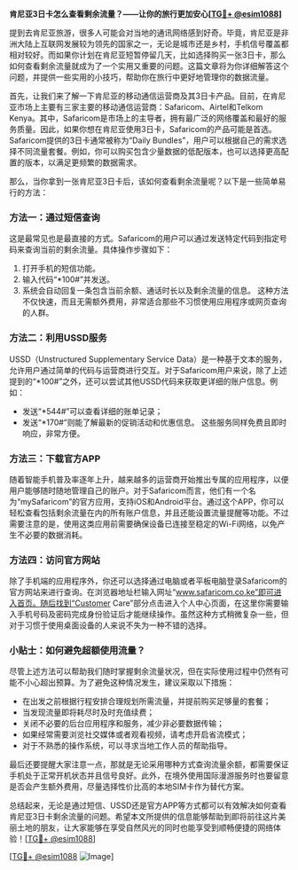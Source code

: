 **肯尼亚3日卡怎么查看剩余流量？——让你的旅行更加安心[[TG💪+ @esim1088](https://t.me/s/esim1088)]**

提到去肯尼亚旅游，很多人可能会对当地的通讯网络感到好奇。毕竟，肯尼亚是非洲大陆上互联网发展较为领先的国家之一，无论是城市还是乡村，手机信号覆盖都相对较好。而如果你计划在肯尼亚短暂停留几天，比如选择购买一张3日卡，那么如何查看剩余流量就成为了一个实用又重要的问题。这篇文章将为你详细解答这个问题，并提供一些实用的小技巧，帮助你在旅行中更好地管理你的数据流量。

首先，让我们来了解一下肯尼亚的移动通信运营商及其3日卡产品。目前，在肯尼亚市场上主要有三家主要的移动通信运营商：Safaricom、Airtel和Telkom Kenya。其中，Safaricom是市场上的主导者，拥有最广泛的网络覆盖和最好的服务质量。因此，如果你想在肯尼亚使用3日卡，Safaricom的产品可能是首选。Safaricom提供的3日卡通常被称为“Daily Bundles”，用户可以根据自己的需求选择不同流量套餐。例如，你可以购买包含少量数据的低配版本，也可以选择更高配置的版本，以满足更频繁的数据需求。

那么，当你拿到一张肯尼亚3日卡后，该如何查看剩余流量呢？以下是一些简单易行的方法：

### 方法一：通过短信查询

这是最常见也是最直接的方式。Safaricom的用户可以通过发送特定代码到指定号码来查询当前的剩余流量。具体操作步骤如下：
1. 打开手机的短信功能。
2. 输入代码“*100#”并发送。
3. 系统会自动回复一条包含当前余额、通话时长以及剩余流量的信息。
这种方法不仅快速，而且无需额外费用，非常适合那些不习惯使用应用程序或网页查询的人群。

### 方法二：利用USSD服务

USSD（Unstructured Supplementary Service Data）是一种基于文本的服务，允许用户通过简单的代码与运营商进行交互。对于Safaricom用户来说，除了上述提到的“*100#”之外，还可以尝试其他USSD代码来获取更详细的账户信息。例如：
- 发送“*544#”可以查看详细的账单记录；
- 发送“*170#”则能了解最新的促销活动和优惠信息。
这些服务同样免费且即时响应，非常方便。

### 方法三：下载官方APP

随着智能手机普及率逐年上升，越来越多的运营商开始推出专属的应用程序，以便用户能够随时随地管理自己的账户。对于Safaricom而言，他们有一个名为“mySafaricom”的官方应用，支持iOS和Android平台。通过这个APP，你可以轻松查看包括剩余流量在内的所有账户信息，并且还能设置流量提醒等功能。不过需要注意的是，使用这类应用前需要确保设备已连接至稳定的Wi-Fi网络，以免产生不必要的数据消耗。

### 方法四：访问官方网站

除了手机端的应用程序外，你还可以选择通过电脑或者平板电脑登录Safaricom的官方网站来进行查询。在浏览器地址栏输入网址“www.safaricom.co.ke”即可进入首页。随后找到“Customer Care”部分点击进入个人中心页面，在这里你需要输入手机号码及密码完成身份验证后才能继续操作。虽然这种方式稍微复杂一些，但对于习惯于使用桌面设备的人来说不失为一种不错的选择。

### 小贴士：如何避免超额使用流量？

尽管上述方法可以帮助我们随时掌握剩余流量状况，但在实际使用过程中仍然有可能不小心超出预算。为了避免这种情况发生，建议采取以下措施：
- 在出发之前根据行程安排合理规划所需流量，并提前购买足够量的套餐；
- 当发现流量即将耗尽时及时充值续费；
- 关闭不必要的后台应用程序和服务，减少非必要数据传输；
- 如果经常需要浏览社交媒体或者观看视频，请考虑开启省流模式；
- 对于不熟悉的操作系统，可以寻求当地工作人员的帮助指导。

最后还要提醒大家注意一点，那就是无论采用哪种方式查询流量余额，都需要保证手机处于正常开机状态并且信号良好。此外，在境外使用国际漫游服务时也要留意是否会产生额外费用，尽量选择性价比高的本地SIM卡作为替代方案。

总结起来，无论是通过短信、USSD还是官方APP等方式都可以有效解决如何查看肯尼亚3日卡剩余流量的问题。希望本文所提供的信息能够帮助到即将前往这片美丽土地的朋友，让大家能够在享受自然风光的同时也能享受到顺畅便捷的网络体验！[[TG💪+ @esim1088](https://t.me/s/esim1088)]

[[TG💪+ @esim1088](https://t.me/s/esim1088) ![Image](https://i.postimg.cc/4NQfJmqS/Snipaste-2025-05-13-00-14-12.png)]